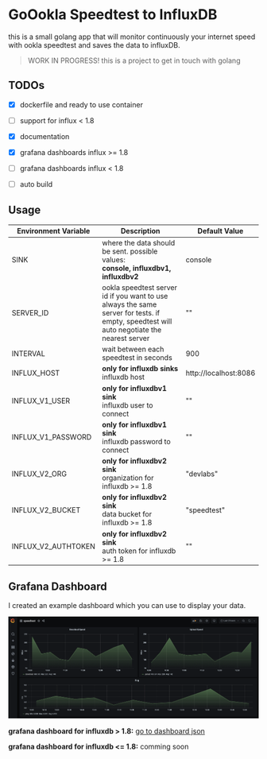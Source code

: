 # GoOokla Speedtest to InfluxDB

this is a small golang app that will monitor continuously your internet speed with ookla speedtest and saves the  data to influxDB.

> WORK IN PROGRESS! this is a project to get in touch with golang

## TODOs

- [x] dockerfile and ready to use container
- [ ] support for influx < 1.8
- [x] documentation
- [x] grafana dashboards influx >= 1.8
- [ ] grafana dashboards influx < 1.8
- [ ] auto build 


## Usage

| Environment Variable 	| Description                                                      	| Default Value 	|
|----------------------	|------------------------------------------------------------------	|---------------	|
| SINK                 	| where the data should be sent. possible values: <br> **console, influxdbv1, influxdbv2** | console            |
| SERVER_ID             | ookla speedtest server id if you want to use always the same server for tests. if empty, speedtest will auto negotiate the nearest server                                | ""           |
| INTERVAL             |  wait between each speedtest in seconds                            | 900          |
| INFLUX_HOST            | **only for influxdb sinks** <br> influxdb host                            | http://localhost:8086         |
| INFLUX_V1_USER            | **only for influxdbv1 sink** <br> influxdb user to connect                          | ""        |
| INFLUX_V1_PASSWORD            | **only for influxdbv1 sink** <br> influxdb password to connect                           | ""        |
| INFLUX_V2_ORG            | **only for influxdbv2 sink** <br> organization for influxdb >= 1.8                         | "devlabs"        |
| INFLUX_V2_BUCKET          | **only for influxdbv2 sink** <br> data bucket for influxdb >= 1.8                         | "speedtest"        |
| INFLUX_V2_AUTHTOKEN         | **only for influxdbv2 sink** <br> auth token for influxdb >= 1.8                         | ""        |

## Grafana Dashboard

I created an example dashboard which you can use to display your data. 

![grafana dashboard](./docs/grafana_dashboard.png)

**grafana dashboard for influxdb > 1.8:** [go to dashboard json](./third_party/grafana_dashboard_influxdbv2.json)

**grafana dashboard for influxdb <= 1.8:** comming soon